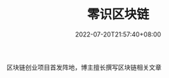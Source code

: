 ﻿---
weight: 
title: "零识区块链"
description: "区块链创业项目首发阵地，博主擅长撰写区块链相关文章"
date: 2022-07-20T21:57:40+08:00
lastmod: 2022-07-20T16:45:40+08:00
draft: false
authors: ["seven"]
featuredImage: "lingshiqukuailian.png"
link: "https://weibo.com/u/6226792257"
tags: ["微博","零识区块链"]
categories: ["navigation"]
navigation: ["微博"]
lightgallery: true
toc: true
pinned: false
recommend: false
recommend1: false
---
区块链创业项目首发阵地，博主擅长撰写区块链相关文章
